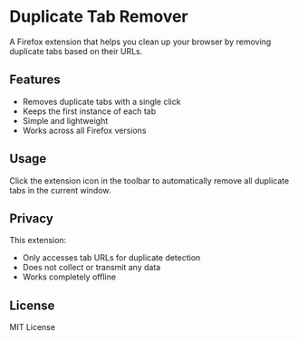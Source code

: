 # Duplicate Tab Remover

A Firefox extension that helps you clean up your browser by removing duplicate tabs based on their URLs.

## Features
- Removes duplicate tabs with a single click
- Keeps the first instance of each tab
- Simple and lightweight
- Works across all Firefox versions

## Usage
Click the extension icon in the toolbar to automatically remove all duplicate tabs in the current window.

## Privacy
This extension:
- Only accesses tab URLs for duplicate detection
- Does not collect or transmit any data
- Works completely offline

## License
MIT License
